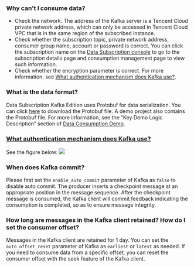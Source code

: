 ### Why can't I consume data?
- Check the network. The address of the Kafka server is a Tencent Cloud private network address, which can only be accessed in Tencent Cloud VPC that is in the same region of the subscribed instance.
- Check whether the subscription topic, private network address, consumer group name, account or password is correct. You can click the subscription name on the [Data Subscription console](https://console.cloud.tencent.com/dts/dss) to go to the subscription details page and consumption management page to view such information.
- Check whether the encryption parameter is correct. For more information, see [What authentication mechanism does Kafka use?](#faq3).

### What is the data format?
Data Subscription Kafka Edition uses Protobuf for data serialization. You can click [here](https://subscribesdk-1254408587.cos.ap-beijing.myqcloud.com/subscribe.proto) to download the Protobuf file. A demo project also contains the Protobuf file. For more information, see the “Key Demo Logic Description” section of [Data Consumption Demo](https://intl.cloud.tencent.com/document/product/571/39538).

### [What authentication mechanism does Kafka use?](id:faq3)
See the figure below:
![](https://main.qcloudimg.com/raw/83aa8f6122ee106f57568b6f25a1bd08.png)

### When does Kafka commit?
Please first set the `enable_auto_commit` parameter of Kafka as `false` to disable auto commit. The producer inserts a checkpoint message at an appropriate position in the message sequence. After the checkpoint message is consumed, the Kafka client will commit feedback indicating the consumption is completed, so as to ensure message integrity.

### How long are messages in the Kafka client retained? How do I set the consumer offset?
Messages in the Kafka client are retained for 1 day. You can set the `auto_offset_reset` parameter of Kafka as `earliest` or `latest` as needed. If you need to consume data from a specific offset, you can reset the consumer offset with the seek feature of the Kafka client.
